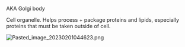 AKA Golgi body

Cell organelle. Helps process + package proteins and lipids, especially proteins that must be taken outside of cell.

![Pasted_image_20230201044623.png](pasted_image_20230201044623.png)
